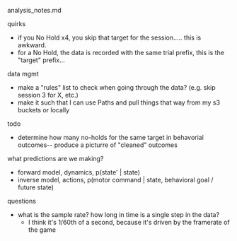 analysis_notes.md

quirks
- if you No Hold x4, you skip that target for the session..... this is awkward.
- for a No Hold, the data is recorded with the same trial prefix, this is the "target" prefix... 

data mgmt
- make a "rules" list to check when going through the data? (e.g. skip session 3 for X, etc.)
- make it such that I can use Paths and pull things that way from my s3 buckets or locally

todo
- determine how many no-holds for the same target in behavorial outcomes-- produce a picturre of "cleaned" outcomes 

what predictions are we making?
- forward model, dynamics, p(state' | state)
- inverse model, actions, p(motor command | state, behavioral goal / future state)

questions
- what is the sample rate? how long in time is a single step in the data?
    -  I think it's 1/60th of a second, because it's driven by the framerate of the game